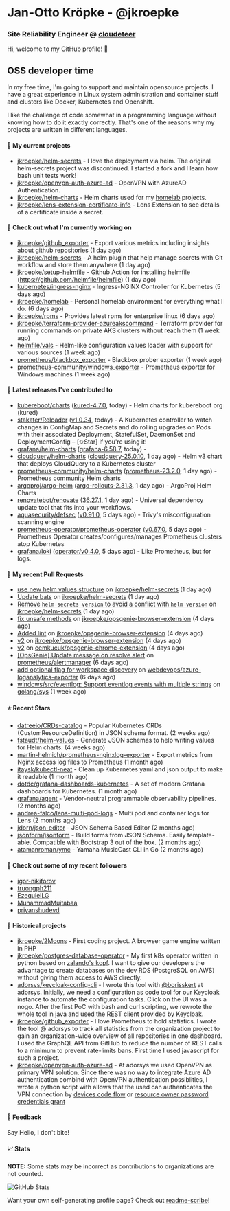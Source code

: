 # Jan-Otto Kröpke - @jkroepke
### Site Reliability Engineer @ [cloudeteer](https://cloudeteer.de/)

Hi, welcome to my GitHub profile! 👋

## OSS developer time
In my free time, I'm going to support and maintain opensource projects. I have a great experience in Linux system administration and container stuff and clusters like Docker, Kubernetes and Openshift.

I like the challenge of code somewhat in a programming language without knowing how to do it exactly correctly. That's one of the reasons why my projects are written in different languages.

#### 🌱 My current projects
- [jkroepke/helm-secrets](https://github.com/jkroepke/helm-secrets) - I love the deployment via helm. The original helm-secrets project was discontinued. I started a fork and I learn how bash unit tests work!
- [jkroepke/openvpn-auth-azure-ad](https://github.com/jkroepke/openvpn-auth-azure-ad) - OpenVPN with AzureAD Authentication.
- [jkroepke/helm-charts](https://github.com/jkroepke/helm-charts) - Helm charts used for my [homelab](https://github.com/jkroepke/homelab) projects.
- [jkroepke/lens-extension-certificate-info](https://github.com/jkroepke/lens-extension-certificate-info) - Lens Extension to see details of a certificate inside a secret.

#### 👷 Check out what I'm currently working on

- [jkroepke/github_exporter](https://github.com/jkroepke/github_exporter) - Export various metrics including insights about github repositories (1 day ago)
- [jkroepke/helm-secrets](https://github.com/jkroepke/helm-secrets) - A helm plugin that help manage secrets with Git workflow and store them anywhere (1 day ago)
- [jkroepke/setup-helmfile](https://github.com/jkroepke/setup-helmfile) - Github Action for installing helmfile (https://github.com/helmfile/helmfile) (1 day ago)
- [kubernetes/ingress-nginx](https://github.com/kubernetes/ingress-nginx) - Ingress-NGINX Controller for Kubernetes (5 days ago)
- [jkroepke/homelab](https://github.com/jkroepke/homelab) - Personal homelab environment for everything what I do. (6 days ago)
- [jkroepke/rpms](https://github.com/jkroepke/rpms) - Provides latest rpms for enterprise linux (6 days ago)
- [jkroepke/terraform-provider-azureakscommand](https://github.com/jkroepke/terraform-provider-azureakscommand) - Terraform provider for running commands on private AKS clusters without reach them (1 week ago)
- [helmfile/vals](https://github.com/helmfile/vals) - Helm-like configuration values loader with support for various sources (1 week ago)
- [prometheus/blackbox_exporter](https://github.com/prometheus/blackbox_exporter) - Blackbox prober exporter (1 week ago)
- [prometheus-community/windows_exporter](https://github.com/prometheus-community/windows_exporter) - Prometheus exporter for Windows machines (1 week ago)

#### 🔭 Latest releases I've contributed to

- [kubereboot/charts](https://github.com/kubereboot/charts) ([kured-4.7.0](https://github.com/kubereboot/charts/releases/tag/kured-4.7.0), today) - Helm charts for kubereboot org (kured)
- [stakater/Reloader](https://github.com/stakater/Reloader) ([v1.0.34](https://github.com/stakater/Reloader/releases/tag/v1.0.34), today) - A Kubernetes controller to watch changes in ConfigMap and Secrets and do rolling upgrades on Pods with their associated Deployment, StatefulSet, DaemonSet and DeploymentConfig – [✩Star] if you&#39;re using it!
- [grafana/helm-charts](https://github.com/grafana/helm-charts) ([grafana-6.58.7](https://github.com/grafana/helm-charts/releases/tag/grafana-6.58.7), today) - 
- [cloudquery/helm-charts](https://github.com/cloudquery/helm-charts) ([cloudquery-25.0.10](https://github.com/cloudquery/helm-charts/releases/tag/cloudquery-25.0.10), 1 day ago) - Helm v3 chart that deploys CloudQuery to a Kubernetes cluster
- [prometheus-community/helm-charts](https://github.com/prometheus-community/helm-charts) ([prometheus-23.2.0](https://github.com/prometheus-community/helm-charts/releases/tag/prometheus-23.2.0), 1 day ago) - Prometheus community Helm charts
- [argoproj/argo-helm](https://github.com/argoproj/argo-helm) ([argo-rollouts-2.31.3](https://github.com/argoproj/argo-helm/releases/tag/argo-rollouts-2.31.3), 1 day ago) - ArgoProj Helm Charts
- [renovatebot/renovate](https://github.com/renovatebot/renovate) ([36.27.1](https://github.com/renovatebot/renovate/releases/tag/36.27.1), 1 day ago) - Universal dependency update tool that fits into your workflows.
- [aquasecurity/defsec](https://github.com/aquasecurity/defsec) ([v0.91.0](https://github.com/aquasecurity/defsec/releases/tag/v0.91.0), 5 days ago) - Trivy&#39;s misconfiguration scanning engine
- [prometheus-operator/prometheus-operator](https://github.com/prometheus-operator/prometheus-operator) ([v0.67.0](https://github.com/prometheus-operator/prometheus-operator/releases/tag/v0.67.0), 5 days ago) - Prometheus Operator creates/configures/manages Prometheus clusters atop Kubernetes
- [grafana/loki](https://github.com/grafana/loki) ([operator/v0.4.0](https://github.com/grafana/loki/releases/tag/operator/v0.4.0), 5 days ago) - Like Prometheus, but for logs.

#### 🔨 My recent Pull Requests

- [use new helm values structure](https://github.com/jkroepke/helm-secrets/pull/388) on [jkroepke/helm-secrets](https://github.com/jkroepke/helm-secrets) (1 day ago)
- [Update bats](https://github.com/jkroepke/helm-secrets/pull/387) on [jkroepke/helm-secrets](https://github.com/jkroepke/helm-secrets) (1 day ago)
- [Remove `helm secrets version` to avoid a conflict with `helm version`](https://github.com/jkroepke/helm-secrets/pull/386) on [jkroepke/helm-secrets](https://github.com/jkroepke/helm-secrets) (1 day ago)
- [fix unsafe methods](https://github.com/jkroepke/opsgenie-browser-extension/pull/3) on [jkroepke/opsgenie-browser-extension](https://github.com/jkroepke/opsgenie-browser-extension) (4 days ago)
- [Added lint](https://github.com/jkroepke/opsgenie-browser-extension/pull/2) on [jkroepke/opsgenie-browser-extension](https://github.com/jkroepke/opsgenie-browser-extension) (4 days ago)
- [v2](https://github.com/jkroepke/opsgenie-browser-extension/pull/1) on [jkroepke/opsgenie-browser-extension](https://github.com/jkroepke/opsgenie-browser-extension) (4 days ago)
- [v2](https://github.com/cemkucuk/opsgenie-chrome-extension/pull/4) on [cemkucuk/opsgenie-chrome-extension](https://github.com/cemkucuk/opsgenie-chrome-extension) (4 days ago)
- [[OpsGenie] Update message on resolve alert](https://github.com/prometheus/alertmanager/pull/3430) on [prometheus/alertmanager](https://github.com/prometheus/alertmanager) (6 days ago)
- [add optional flag for workspace discovery](https://github.com/webdevops/azure-loganalytics-exporter/pull/10) on [webdevops/azure-loganalytics-exporter](https://github.com/webdevops/azure-loganalytics-exporter) (6 days ago)
- [windows/src/eventlog: Support eventlog events with multiple strings](https://github.com/golang/sys/pull/168) on [golang/sys](https://github.com/golang/sys) (1 week ago)

#### ⭐ Recent Stars

- [datreeio/CRDs-catalog](https://github.com/datreeio/CRDs-catalog) - Popular Kubernetes CRDs (CustomResourceDefinition) in JSON schema format. (2 weeks ago)
- [fstaudt/helm-values](https://github.com/fstaudt/helm-values) - Generate JSON schemas to help writing values for Helm charts. (4 weeks ago)
- [martin-helmich/prometheus-nginxlog-exporter](https://github.com/martin-helmich/prometheus-nginxlog-exporter) - Export metrics from Nginx access log files to Prometheus (1 month ago)
- [itaysk/kubectl-neat](https://github.com/itaysk/kubectl-neat) - Clean up Kubernetes yaml and json output to make it readable (1 month ago)
- [dotdc/grafana-dashboards-kubernetes](https://github.com/dotdc/grafana-dashboards-kubernetes) - A set of modern Grafana dashboards for Kubernetes. (1 month ago)
- [grafana/agent](https://github.com/grafana/agent) - Vendor-neutral programmable observability pipelines. (2 months ago)
- [andrea-falco/lens-multi-pod-logs](https://github.com/andrea-falco/lens-multi-pod-logs) - Multi pod and container logs for Lens (2 months ago)
- [jdorn/json-editor](https://github.com/jdorn/json-editor) - JSON Schema Based Editor (2 months ago)
- [jsonform/jsonform](https://github.com/jsonform/jsonform) - Build forms from JSON Schema. Easily template-able. Compatible with Bootstrap 3 out of the box. (2 months ago)
- [atamanroman/ymc](https://github.com/atamanroman/ymc) - Yamaha MusicCast CLI in Go (2 months ago)

#### 👯 Check out some of my recent followers

- [igor-nikiforov](https://github.com/igor-nikiforov)
- [truongph211](https://github.com/truongph211)
- [EzequielLG](https://github.com/EzequielLG)
- [MuhammadMujtabaa](https://github.com/MuhammadMujtabaa)
- [priyanshudevd](https://github.com/priyanshudevd)

#### 📜 Historical projects
- [jkroepke/2Moons](https://github.com/jkroepke/2Moons) - First coding project. A browser game engine written in PHP
- [jkroepke/postgres-database-operator](https://github.com/jkroepke/postgres-database-operator) - My first k8s operator written in python based on [zalando's kopf](https://github.com/zalando-incubator/kopf). I want to give our developers the advantage to create databases on the dev RDS (PostgreSQL on AWS) without giving them access to AWS directly.
- [adorsys/keycloak-config-cli](https://github.com/adorsys/keycloak-config-cli) - I wrote this tool with [@borisskert](https://github.com/borisskert) at adorsys. Initially, we need a configuration as code tool for our Keycloak instance to automate the configuration tasks. Click on the UI was a nogo. After the first PoC with bash and curl scripting, we rewrote the whole tool in java and used the REST client provided by Keycloak.
- [jkroepke/github_exporter](https://github.com/jkroepke/github_exporter) - I love Prometheus to hold statistics. I wrote the tool @ adorsys to track all statistics from the organization project to gain an organization-wide overview of all repositories in one dashboard. I used the GraphQL API from GitHub to reduce the number of REST calls to a minimum to prevent rate-limits bans. First time I used javascript for such a project.
- [jkroepke/openvpn-auth-azure-ad](https://github.com/jkroepke/openvpn-auth-azure-ad) - At adorsys we used OpenVPN as primary VPN solution. Since there was no way to integrate Azure AD authentication combind with OpenVPN authentication possiblities, I wrote a python script with allows that the used can authenticates the VPN connection by [devices code flow](https://docs.microsoft.com/en-us/azure/active-directory/develop/v2-oauth2-device-code) or [resource owner password credentials grant](https://docs.microsoft.com/en-us/azure/active-directory/develop/v2-oauth-ropc)

#### 💬 Feedback

Say Hello, I don't bite!

#### 📈 Stats

**NOTE:** Some stats may be incorrect as contributions to organizations
are not counted.

![GitHub Stats](https://github-readme-stats.vercel.app/api?username=jkroepke&count_private=false&theme=tokyonight&show_icons=true)

Want your own self-generating profile page? Check out [readme-scribe](https://github.com/muesli/readme-scribe)!

